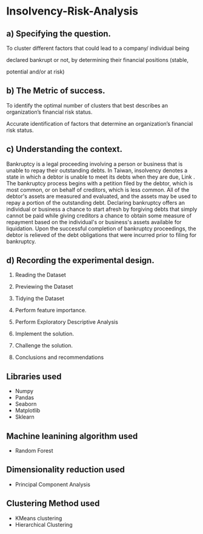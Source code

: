 # Insolvency-Risk-Analysis
## a) Specifying the question.
To cluster different factors that could lead to a company/ individual being

declared bankrupt or not, by determining their financial positions (stable,

potential and/or at risk)

## b) The Metric of success.
To identify the optimal number of clusters that best describes an organization’s financial risk status.

Accurate identification of factors that determine an organization’s financial risk status.

## c) Understanding the context.
Bankruptcy is a legal proceeding involving a person or business that is unable to repay their outstanding debts. In Taiwan, insolvency denotes a state in which a debtor is unable to meet its debts when they are due, Link . The bankruptcy process begins with a petition filed by the debtor, which is most common, or on behalf of creditors, which is less common. All of the debtor's assets are measured and evaluated, and the assets may be used to repay a portion of the outstanding debt. Declaring bankruptcy offers an individual or business a chance to start afresh by forgiving debts that simply cannot be paid while giving creditors a chance to obtain some measure of repayment based on the individual's or business's assets available for liquidation. Upon the successful completion of bankruptcy proceedings, the debtor is relieved of the debt obligations that were incurred prior to filing for bankruptcy.

## d) Recording the experimental design.
1) Reading the Dataset

2) Previewing the Dataset

3) Tidying the Dataset

4) Perform feature importance.

5) Perform Exploratory Descriptive Analysis

6) Implement the solution.

7) Challenge the solution.

8) Conclusions and recommendations

## Libraries used
- Numpy
- Pandas
- Seaborn
- Matplotlib
- Sklearn
## Machine leanining algorithm used
- Random Forest
## Dimensionality reduction used
- Principal Component Analysis
## Clustering Method used
- KMeans clustering
- Hierarchical Clustering
